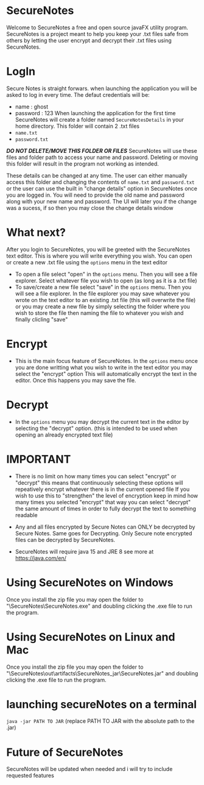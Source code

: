 # SecureNotes
Welcome to SecureNotes a free and open source javaFX utility program. SecureNotes is a project meant to help you keep your .txt files safe from others by letting the user encrypt and decrypt
their .txt files using SecureNotes. 

# LogIn

Secure Notes is straight forwars. when launching the application you will be asked to log in every time. The defaut credentials will be:
- name : ghost
- password : 123
When launching the application for the first time SecureNotes will create a folder named ```SecureNotesDetails``` in your home directory. This folder will contain 2 .txt files 
- ```name.txt```
- ```password.txt```

***DO NOT DELETE/MOVE THIS FOLDER OR FILES*** SecureNotes will use these files and folder path to access your name and password. Deleting or moving this folder will result in the program
not working as intended.

These details can be changed at any time. The user can either manually access this folder and changing the contents of ```name.txt``` and ```password.txt``` or the user can use the built 
in "change details" option in SecureNotes once you are logged in. You will need to provide the old name and password along with your new name and password. The UI will later you if the change was a sucess,
if so then you may close the change details window

# What next?
After you login to SecureNotes, you will be greeted with the SecureNotes text editor. This is where you will write everything you wish. You can open or create a new .txt file using the 
```options``` menu in the text editor

- To open a file select "open" in the ```options``` menu. Then you will see a file explorer. Select whatever file you wish to open (as long as it is a .txt file)
- To save/create a new file select "save" in the ```options``` menu. Then you will see a file explorer. In the file explorer you may save whatever you wrote on the text editor to an existing .txt file
(this will overwrite the file) or you may create a new file by simply selecting the folder where you wish to store the file then naming the file to whatever you wish and finally clicling "save" 

# Encrypt
- This is the main focus feature of SecureNotes. In the ```options``` menu once you are done writting what you wish to write in the text editor you may select the "encrypt" option
This will automatically encrypt the text in the editor. Once this happens you may save the file.

# Decrypt
- In the ```options``` menu you may decrypt the current text in the editor by selecting the "decrypt" option. (this is intended to be used when opening an already encrypted text file)

# IMPORTANT
- There is no limit on how many times you can select "encrypt" or "decrypt" this means that continuously selecting these options will repeatively encrypt whatever there is in the current opened file
If you wish to use this to "strengthen" the level of encryption keep in mind how many times you selected "encrypt" that way you can select "decrypt" the same amount of times in order to fully decrypt the text to something readable

- Any and all files encrypted by Secure Notes can ONLY be decrypted by Secure Notes. Same goes for Decrypting. Only Secure note encrypted files can be decrypted by SecureNotes.

- SecureNotes will require java 15 and JRE 8 see more at https://java.com/en/


# Using SecureNotes on Windows
Once you install the zip file you may open the folder to "\SecureNotes\SecureNotes.exe" and doubling clicking the .exe file to run the program.

# Using SecureNotes on Linux and Mac
Once you install the zip file you may open the folder to "\SecureNotes\out\artifacts\SecureNotes_jar\SecureNotes.jar" and doubling clicking the .exe file to run the program.

# launching secureNotes on a terminal 
```java -jar PATH TO JAR``` (replace PATH TO JAR with the absolute path to the .jar)

# Future of SecureNotes
SecureNotes will be updated when needed and i will try to include requested features
